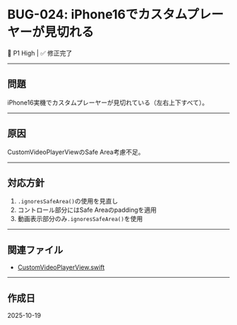 # BUG-024: iPhone16でカスタムプレーヤーが見切れる

🔴 P1 High | ✅ 修正完了

---

## 問題

iPhone16実機でカスタムプレーヤーが見切れている（左右上下すべて）。

---

## 原因

CustomVideoPlayerViewのSafe Area考慮不足。

---

## 対応方針

1. `.ignoresSafeArea()`の使用を見直し
2. コントロール部分にはSafe Areaのpaddingを適用
3. 動画表示部分のみ`.ignoresSafeArea()`を使用

---

## 関連ファイル

- [CustomVideoPlayerView.swift](../../VanishBrowser/VanishBrowser/Views/CustomVideoPlayerView.swift)

---

## 作成日

2025-10-19
